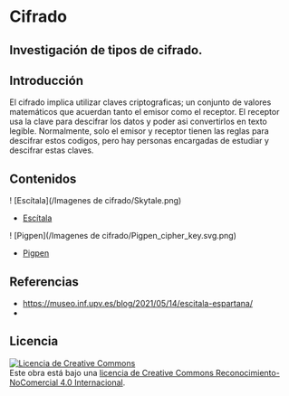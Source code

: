 # Cifrado

## Investigación de tipos de cifrado.

## Introducción

El cifrado implica utilizar claves criptograficas; un conjunto de valores matemáticos que acuerdan tanto el emisor como el receptor. 
El receptor usa la clave para descifrar los datos y poder asi convertirlos en texto legible. 
Normalmente, solo el emisor y receptor tienen las reglas para descifrar estos codigos, pero hay personas encargadas de estudiar y descifrar estas claves.

## Contenidos

! [Escítala](/Imagenes de cifrado/Skytale.png)

- [Escítala](Escítala.md)

! [Pigpen](/Imagenes de cifrado/Pigpen_cipher_key.svg.png)

- [Pigpen](Escítala.md)

## Referencias

- https://museo.inf.upv.es/blog/2021/05/14/escitala-espartana/
- 


## Licencia

<a rel="license" href="http://creativecommons.org/licenses/by-nc/4.0/"><img alt="Licencia de Creative Commons" style="border-width:0" src="https://i.creativecommons.org/l/by-nc/4.0/88x31.png" /></a><br />Este obra está bajo una <a rel="license" href="http://creativecommons.org/licenses/by-nc/4.0/">licencia de Creative Commons Reconocimiento-NoComercial 4.0 Internacional</a>.
